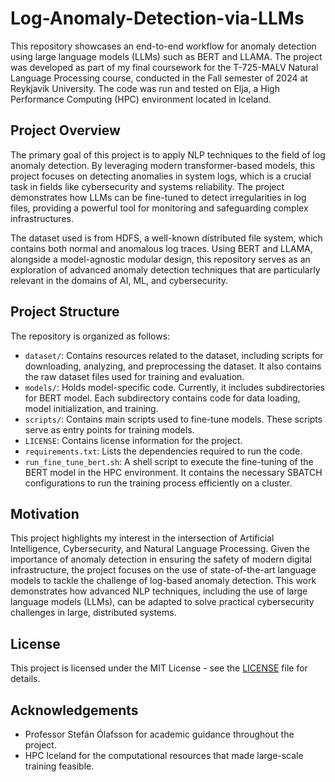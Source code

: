 # Log-Anomaly-Detection-via-LLMs
This repository showcases an end-to-end workflow for anomaly detection using large language models (LLMs) such as BERT and LLAMA. 
The project was developed as part of my final coursework for the T-725-MALV Natural Language Processing course, 
conducted in the Fall semester of 2024 at Reykjavik University. The code was run and tested on Elja, a High Performance 
Computing (HPC) environment located in Iceland.

## Project Overview
The primary goal of this project is to apply NLP techniques to the field of log anomaly detection. By leveraging modern 
transformer-based models, this project focuses on detecting anomalies in system logs, which is a crucial task in fields 
like cybersecurity and systems reliability. The project demonstrates how LLMs can be fine-tuned to detect 
irregularities in log files, providing a powerful tool for monitoring and safeguarding complex infrastructures.

The dataset used is from HDFS, a well-known distributed file system, which contains both normal and anomalous log traces.
Using BERT and LLAMA, alongside a model-agnostic modular design, this repository serves as an exploration of advanced 
anomaly detection techniques that are particularly relevant in the domains of AI, ML, and cybersecurity.

## Project Structure
The repository is organized as follows:
- `dataset/`: Contains resources related to the dataset, including scripts for downloading, analyzing, and preprocessing the dataset. It also contains the raw dataset files used for training and evaluation.
- `models/`: Holds model-specific code. Currently, it includes subdirectories for BERT model. Each subdirectory contains code for data loading, model initialization, and training.
- `scripts/`: Contains main scripts used to fine-tune models. These scripts serve as entry points for training models.
- `LICENSE`: Contains license information for the project.
- `requirements.txt`: Lists the dependencies required to run the code.
- `run_fine_tune_bert.sh`: A shell script to execute the fine-tuning of the BERT model in the HPC environment. It contains the necessary SBATCH configurations to run the training process efficiently on a cluster.

## Motivation
This project highlights my interest in the intersection of Artificial Intelligence, Cybersecurity, and Natural Language 
Processing. Given the importance of anomaly detection in ensuring the safety of modern digital infrastructure, the 
project focuses on the use of state-of-the-art language models to tackle the challenge of log-based anomaly detection. 
This work demonstrates how advanced NLP techniques, including the use of large language models (LLMs), can be adapted 
to solve practical cybersecurity challenges in large, distributed systems.

## License
This project is licensed under the MIT License - see the [LICENSE](LICENSE) file for details.

## Acknowledgements
- Professor Stefán Ólafsson for academic guidance throughout the project.
- HPC Iceland for the computational resources that made large-scale training feasible.
